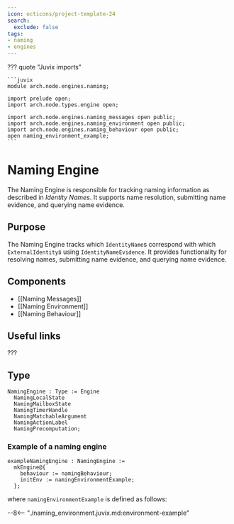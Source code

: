 ```yaml
---
icon: octicons/project-template-24
search:
  exclude: false
tags:
- naming
- engines
---
```


??? quote "Juvix imports"

    ```juvix
    module arch.node.engines.naming;

    import prelude open;
    import arch.node.types.engine open;

    import arch.node.engines.naming_messages open public;
    import arch.node.engines.naming_environment open public;
    import arch.node.engines.naming_behaviour open public;
    open naming_environment_example;
    ```

# Naming Engine

The Naming Engine is responsible for tracking naming information as described in *Identity Names*. It supports name resolution, submitting name evidence, and querying name evidence.

## Purpose

The Naming Engine tracks which `IdentityName`s correspond with which `ExternalIdentity`s using `IdentityNameEvidence`. It provides functionality for resolving names, submitting name evidence, and querying name evidence.

## Components

- [[Naming Messages]]
- [[Naming Environment]]
- [[Naming Behaviour]]

## Useful links

???

## Type

<!-- --8<-- [start:NamingEngine] -->
```juvix
NamingEngine : Type := Engine
  NamingLocalState
  NamingMailboxState
  NamingTimerHandle
  NamingMatchableArgument
  NamingActionLabel
  NamingPrecomputation;
```
<!-- --8<-- [end:NamingEngine] -->

### Example of a naming engine

```juvix extract-module-statements
exampleNamingEngine : NamingEngine :=
  mkEngine@{
    behaviour := namingBehaviour;
    initEnv := namingEnvironmentExample;
  };
```

where `namingEnvironmentExample` is defined as follows:

--8<-- "./naming_environment.juvix.md:environment-example"
